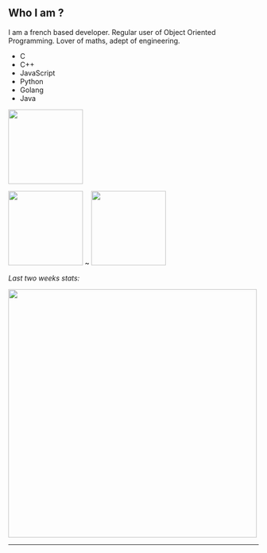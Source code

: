 ## Who I am ?

I am a french based developer. Regular user of Object Oriented Programming. Lover of maths, adept of engineering.
- C
- C++
- JavaScript
- Python
- Golang
- Java

<a href="https://github.com/ObanaiBot">
    <img height="150px" src="https://github-readme-stats.vercel.app/api/top-langs/?username=Pxndanyu&langs_count=10&layout=compact&theme=solarized-light">
</a>

<img height="150px" src="https://github-readme-stats.vercel.app/api?username=Pxndanyu&show_icons=true&include_all_commits=true&count_private=true&theme=solarized-light"> ~ <img height="150px" src="https://github-readme-stats.vercel.app/api/top-langs/?username=Pxndanyu&langs_count=10&layout=compact&theme=solarized-light">

*Last two weeks stats:*

<img width="500px" src="https://github-readme-stats.vercel.app/api/wakatime?username=pxndxdev&theme=solarized-light">

---

<div style="text-align:center">
    <img src="https://komarev.com/ghpvc/?username=PxndxDev&style=flat-square&color=blue" alt=""/>
    <img src="https://wakatime.com/badge/user/1f18b09f-6cf2-4aa1-a256-b88b4b5616fe.svg" alt="">
</div>

